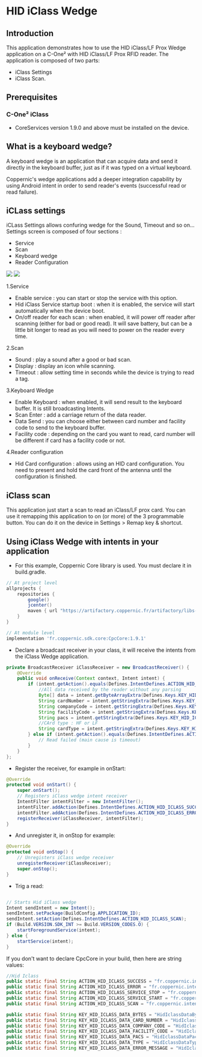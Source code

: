 HID iClass Wedge
=====


Introduction
------------
This application demonstrates how to use the HID iClass/LF Prox Wedge application on a C-One² with HID iClass/LF Prox RFID reader.
The application is composed of two parts:

 - iClass Settings
 - iClass Scan.


Prerequisites
-------------
### C-One² iClass

 - CoreServices version 1.9.0 and above must be installed on the device.

What is a keyboard wedge?
-------------------------

A keyboard wedge is an application that can acquire data and send it directly in the keyboard buffer, just as if it was typed on a virtual keyboard.

Coppernic's wedge applications add a deeper integration capability by using Android intent in order to send reader's events (successful read or read failure).


iCLass settings
--------------
iCLass Settings allows confuring wedge for the Sound, Timeout and so on...
Settings screen is composed of four sections :
  - Service
  - Scan
  - Keyboard wedge
  - Reader Configuration


![](_images/iclass_settings.png) ![](_images/iclass_settings_2.png)


1.Service
   - Enable service : you can start or stop the service with this option.
   - Hid iClass Service startup boot : when it is enabled, the service will start
   automatically when the device boot.
   - On/off reader for each scan : when enabled, it will power off reader after scanning
   (either for bad or good read). It will save battery, but can be a little bit longer
   to read as you will need to power on the reader every time.


 2.Scan
  - Sound : play a sound after a good or bad scan.
  - Display : display an icon while scanning.
  - Timeout : allow setting time in seconds while the device is trying to read a tag.


 3.Keyboard Wedge
  - Enable Keyboard : when enabled, it will send result to the keyboard buffer. It is still broadcasting Intents.
  - Scan Enter : add a carriage return of the data reader.
  - Data Send : you can choose either between card number and facility code to send to the keyboard buffer.
  - Facility code : depending on the card you want to read, card number will be different if card has a facility code or not.


  4.Reader configuration
   - Hid Card configuration : allows using an HID card configuration. You need to present and hold the card front of the antenna until the configuration is finished.


iClass scan
---------
 This application just start a scan to read an iClass/LF prox card.
 You can use it remapping this application to on (or more) of the 3 programmable button. You can do it on the device in Settings > Remap key & shortcut.


Using iClass Wedge with intents in your application
---------------------------------

- For this example, Coppernic Core library is used. You must declare it in build.gradle.

``` groovy
// At project level
allprojects {
    repositories {
        google()
        jcenter()
        maven { url "https://artifactory.coppernic.fr/artifactory/libs-release" }
    }
}
```

``` groovy
// At module level
implementation 'fr.coppernic.sdk.core:CpcCore:1.9.1'
```


- Declare a broadcast receiver in your class, it will receive the intents from the iClass Wedge application.

``` java
private BroadcastReceiver iClassReceiver = new BroadcastReceiver() {
    @Override
    public void onReceive(Context context, Intent intent) {        
        if (intent.getAction().equals(Defines.IntentDefines.ACTION_HID_ICLASS_SUCCESS)) {
            //All data received by the reader without any parsing
            Byte[] data = intent.getByteArrayExtra(Defines.Keys.KEY_HID_ICLASS_DATA_BYTES)
            String cardNumber = intent.getStringExtra(Defines.Keys.KEY_HID_ICLASS_DATA_CARD_NUMBER);  
            String companyCode = intent.getStringExtra(Defines.Keys.KEY_HID_ICLASS_DATA_COMPANY_CODE);  
            String facilityCode = intent.getStringExtra(Defines.Keys.KEY_HID_ICLASS_DATA_FACILITY_CODE);  
            String pacs = intent.getStringExtra(Defines.Keys.KEY_HID_ICLASS_DATA_PACS);
            //CArd type : HF or LF
            String cardType = intent.getStringExtra(Defines.Keys.KEY_HID_ICLASS_DATA_TYPE);                  
        } else if (intent.getAction().equals(Defines.IntentDefines.ACTION_HID_ICLASS_ERROR)) {
            // Read failed (main cause is timeout)
        }
    }
};
```

- Register the receiver, for example in onStart:

``` java
@Override
protected void onStart() {
    super.onStart();
    // Registers iClass wedge intent receiver
    IntentFilter intentFilter = new IntentFilter();
    intentFilter.addAction(Defines.IntentDefines.ACTION_HID_ICLASS_SUCCESS);
    intentFilter.addAction(Defines.IntentDefines.ACTION_HID_ICLASS_ERROR);
    registerReceiver(iClassReceiver, intentFilter);
}    
```

- And unregister it, in onStop for example:

``` java
@Override
protected void onStop() {
    // Unregisters iClass wedge receiver
    unregisterReceiver(iClassReceiver);
    super.onStop();
}
```

- Trig a read:

```java

// Starts Hid iClass wedge
Intent sendIntent = new Intent();
sendIntent.setPackage(BuildConfig.APPLICATION_ID);
sendIntent.setAction(Defines.IntentDefines.ACTION_HID_ICLASS_SCAN);
if (Build.VERSION.SDK_INT >= Build.VERSION_CODES.O) {
    startForegroundService(intent);
} else {
    startService(intent);
}
```

If you don't want to declare CpcCore in your build, then here are
string values:

```java
//Hid Iclass
public static final String ACTION_HID_ICLASS_SUCCESS = "fr.coppernic.intent.hid.iclasssuccess";
public static final String ACTION_HID_ICLASS_ERROR = "fr.coppernic.intent.hid.iclassfailed";
public static final String ACTION_HID_ICLASS_SERVICE_STOP = "fr.coppernic.intent.action.stop.hid.iclass.service";
public static final String ACTION_HID_ICLASS_SERVICE_START = "fr.coppernic.intent.action.start.hid.iclass.service";
public static final String ACTION_HID_ICLASS_SCAN = "fr.coppernic.intent.action.hid.iclass.SCAN";

public static final String KEY_HID_ICLASS_DATA_BYTES = "HidIclassDataBytes";
public static final String KEY_HID_ICLASS_DATA_CARD_NUMBER = "HidIclassDataCardNumber";
public static final String KEY_HID_ICLASS_DATA_COMPANY_CODE = "HidIclassDataCompanyCode";
public static final String KEY_HID_ICLASS_DATA_FACILITY_CODE = "HidIclassDataFacilityCode";
public static final String KEY_HID_ICLASS_DATA_PACS = "HidIclassDataPacs";
public static final String KEY_HID_ICLASS_DATA_TYPE = "HidIclassDataType";
public static final String KEY_HID_ICLASS_DATA_ERROR_MESSAGE = "HidIclassDataErrorMessage";
```
